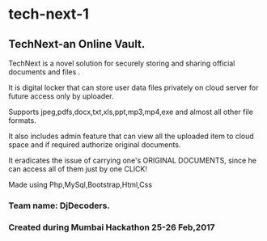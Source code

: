 # tech-next-1

<h2>TechNext-an Online Vault.</h2>

TechNext is a novel solution for securely storing and sharing official documents and files .

It is digital locker that can store user data files privately on cloud server for future access only by uploader.

Supports jpeg,pdfs,docx,txt,xls,ppt,mp3,mp4,exe and almost all other file formats.

It also includes admin feature that can view all the uploaded item to cloud space and if required authorize original documents.

It eradicates the issue of carrying one's ORIGINAL DOCUMENTS, since he can access all of them just by one CLICK!


Made using Php,MySql,Bootstrap,Html,Css
<h3>Team name: DjDecoders.</h3>
<h3>Created during Mumbai Hackathon 25-26 Feb,2017</h3>

